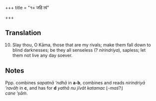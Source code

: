 +++
title = "१० जहि त्वं"

+++
## Translation
10. Slay thou, O Kāma, those that are my rivals; make them fall down to  
blind darknesses; be they all senseless (? *nírindriya*), sapless; let  
them not live any day soever.

## Notes
Ppp. combines *sapatnā ’ndhā* in **a-b**, combines and reads *nirindriyā  
’ravāḥ* in **c**, and has for **d** *yathā nu jīvāt katamac* ⌊-*maś*?⌋  
*cane ’ṣāṁ*.
